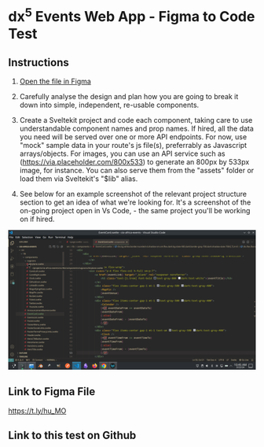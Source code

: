 # dx<sup>5</sup> Events Web App - Figma to Code Test

## Instructions

1. [Open the file in Figma](https://t.ly/hu_MO)

2. Carefully analyse the design and plan how you are going to break it down into simple, independent, re-usable components.

3. Create a Sveltekit project and code each component, taking care to use understandable component names and prop names. If hired, all the data you need will be served over one or more API endpoints. For now, use "mock" sample data in your route's js file(s), preferrably as Javascript arrays/objects. For images, you can use an API service such as (https://via.placeholder.com/800x533) to generate an 800px by 533px image, for instance. You can also serve them from the "assets" folder or load them via Sveltekit's "$lib" alias.

4. See below for an example screenshot of the relevant project structure section to get an idea of what we're looking for. It's a screenshot of the on-going project open in Vs Code, - the same project you'll be working on if hired.

![screenshot](./screenshot_.png)

## Link to Figma File

https://t.ly/hu_MO

## Link to this test on Github
